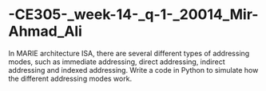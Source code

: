 # -CE305-_week-14-_q-1-_20014_Mir-Ahmad_Ali
In MARIE architecture ISA, there are several different types of addressing modes, such as immediate addressing, direct addressing, indirect addressing and indexed addressing. Write a code in Python to simulate how the different addressing modes work.
